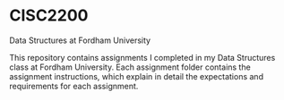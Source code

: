 # CISC2200
Data Structures at Fordham University

This repository contains assignments I completed in my Data Structures class at Fordham University. Each assignment folder contains the assignment instructions, which explain in detail the expectations and requirements for each assignment.
